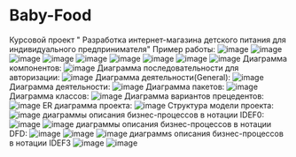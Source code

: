 # Baby-Food
Курсовой проект " Разработка интернет-магазина детского питания для индивидуального предпринимателя"
Пример работы:
![image](https://github.com/AntonProkudin/Baby-Food/assets/80622273/5aa81107-f11c-48cd-85f9-4bc7a635fdb2)
![image](https://github.com/AntonProkudin/Baby-Food/assets/80622273/e41b2978-ae6f-462f-9331-1d1ff4da6b85)
![image](https://github.com/AntonProkudin/Baby-Food/assets/80622273/e4f04fad-81ff-4127-8d38-f79b91e846f8)
![image](https://github.com/AntonProkudin/Baby-Food/assets/80622273/9b1e1b3a-cfb9-49ce-9aed-89c61c7ec585)
![image](https://github.com/AntonProkudin/Baby-Food/assets/80622273/b636c55c-dc97-4afa-aad7-31d1a8f39ebe)
![image](https://github.com/AntonProkudin/Baby-Food/assets/80622273/6a3d8001-b831-402f-9b76-05d53ba165af)
![image](https://github.com/AntonProkudin/Baby-Food/assets/80622273/2f636d2e-3a9c-46b3-b104-8237b4f336ad)
![image](https://github.com/AntonProkudin/Baby-Food/assets/80622273/2345c5e2-0003-4fc3-9874-b87751c9bfbf)
![image](https://github.com/AntonProkudin/Baby-Food/assets/80622273/4559432d-26d9-42b4-8adf-4360d24204af)
Диаграмма компонентов:
![image](https://github.com/AntonProkudin/Baby-Food/assets/80622273/a7a4a02c-d65f-4591-a795-e36202cc46b7)
Диаграмма последовательности для авторизации:
![image](https://github.com/AntonProkudin/Baby-Food/assets/80622273/235449c7-d2da-4ebb-bedf-f3d08a1a2b6f)
Диаграмма деятельности(General):
![image](https://github.com/AntonProkudin/Baby-Food/assets/80622273/d0a4e707-8792-4df4-8bd1-1e6e44e2d58d)
Диаграмма деятельности:
![image](https://github.com/AntonProkudin/Baby-Food/assets/80622273/6030b7d3-948c-4abb-9b5a-da2a77758805)
Диаграмма пакетов:
![image](https://github.com/AntonProkudin/Baby-Food/assets/80622273/c4eaea68-6416-4888-8f73-54c870337652)
Диаграмма классов:
![image](https://github.com/AntonProkudin/Baby-Food/assets/80622273/afc58237-b6be-4b46-b939-2c6aeaae67af)
Диаграмма вариантов прецедентов:
![image](https://github.com/AntonProkudin/Baby-Food/assets/80622273/959c4c06-e242-44b2-b70b-3b48142edf3d)
ER диаграмма проекта:
![image](https://github.com/AntonProkudin/Baby-Food/assets/80622273/7c96e255-4bf2-445d-b4c7-7d8db81a9f16)
Структура модели проекта:
![image](https://github.com/AntonProkudin/Baby-Food/assets/80622273/aae05124-1606-45cb-800f-b353a7d50252)
диаграммы описания бизнес-процессов в нотации IDEF0:
![image](https://github.com/AntonProkudin/Baby-Food/assets/80622273/0c34d871-7007-44c3-b129-d7c2b7db434c)
![image](https://github.com/AntonProkudin/Baby-Food/assets/80622273/cfb5fd11-2950-440b-a738-5bd0e55596c2)
диаграммы описания бизнес-процессов в нотации DFD:
![image](https://github.com/AntonProkudin/Baby-Food/assets/80622273/0f5d0349-842f-499d-bf7d-23116a70459e)
![image](https://github.com/AntonProkudin/Baby-Food/assets/80622273/eb36af3c-50a0-43ec-81c0-d95671cad119)
![image](https://github.com/AntonProkudin/Baby-Food/assets/80622273/e2753b57-7699-4699-94ab-b179c9ebd5dc)
диаграммs описания бизнес-процессов в нотации IDEF3
![image](https://github.com/AntonProkudin/Baby-Food/assets/80622273/e0f8c748-0531-47c6-a8f7-9e3825b9bf71)
![image](https://github.com/AntonProkudin/Baby-Food/assets/80622273/593555e1-1177-42a2-93cf-b5dae4fed33a)
